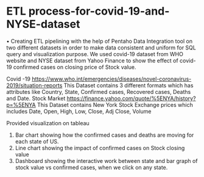 # ETL process-for-covid-19-and-NYSE-dataset

•	Creating ETL pipelining with the help of Pentaho Data Integration tool on two different datasets in order to make data consistent and uniform for SQL query and visualization purpose. We used covid-19 dataset from WHO website and NYSE dataset from Yahoo Finance to show the effect of covid-19 confirmed cases on closing price of Stock value.

Covid -19 https://www.who.int/emergencies/diseases/novel-coronavirus-2019/situation-reports
This Dataset contains 3 different formats which has attributes like Country, State, Confirmed cases, Recovered cases, Deaths and Date.
Stock Market https://finance.yahoo.com/quote/%5ENYA/history?p=%5ENYA
This Dataset contains New York Stock Exchange prices which includes Date, Open, High, Low, Close, Adj Close, Volume 

Provided visualization on tableau

1) Bar chart showing how the confirmed cases and deaths are moving for each state of US.
2) Line chart showing the impact of confirmed cases on Stock closing value
3) Dashboard showing the interactive work between state and bar graph of stock value vs confirmed cases, when we click on any state.


